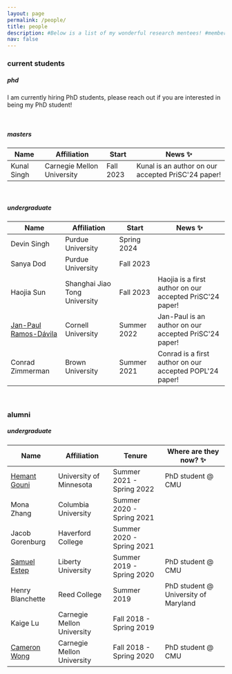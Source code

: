 ```yaml
---
layout: page
permalink: /people/
title: people
description: #Below is a list of my wonderful research mentees! #members of the lab or group
nav: false
---
```


### current students

##### phd
I am currently hiring PhD students, please reach out if you are interested in being my PhD student!

</br>

##### masters

| Name                 | Affiliation                   | Start       | News :sparkles:      |
| -----------          | -----------                   | ----------  | ---------- |
| Kunal Singh          | Carnegie Mellon University    | Fall 2023   | Kunal is an author on our accepted PriSC'24 paper! |

</br>

##### undergraduate

| Name                 | Affiliation                   | Start       | News :sparkles:       |
| -----------          | -----------                   | ----------  | ---------- |
| Devin Singh          | Purdue University             | Spring 2024 |            |
| Sanya Dod            | Purdue University             | Fall 2023   |            |
| Haojia Sun           | Shanghai Jiao Tong University | Fall 2023   |  Haojia is a first author on our accepted PriSC'24 paper! |
| [Jan-Paul Ramos-Dávila](https://jpramos.me/)| Cornell University            | Summer 2022 | Jan-Paul is an author on our accepted PriSC'24 paper! |
| Conrad Zimmerman     | Brown University              | Summer 2021 | Conrad is a first author on our accepted POPL'24 paper! |

</br>

### alumni

##### undergraduate

| Name                 | Affiliation                   | Tenure                     | Where are they now? :sparkles:      |
| -----------          | -----------                   | ----------                 | ---------- |
| [Hemant Gouni](https://hgouni.com/)         | University of Minnesota       | Summer 2021 - Spring 2022  | PhD student @ CMU      |
| Mona Zhang           | Columbia University           | Summer 2020 - Spring 2021  |  |
| Jacob Gorenburg      | Haverford College             | Summer 2020 - Spring 2021  |  |
| [Samuel Estep](https://samestep.com/)         | Liberty University            | Summer 2019 - Spring 2020  | PhD student @ CMU |
| Henry Blanchette     | Reed College                  | Summer 2019                | PhD student @ University of Maryland |
| Kaige Lu             | Carnegie Mellon University    | Fall 2018 - Spring 2019    |  |
| [Cameron Wong](https://camdar.io/)         | Carnegie Mellon University    | Fall 2018 - Spring 2020    | PhD student @ CMU |
